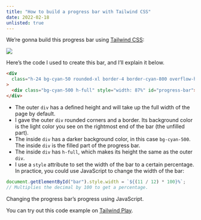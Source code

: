 ```yaml
---
title: "How to build a progress bar with Tailwind CSS"
date: 2022-02-18
unlisted: true
---
```


We’re gonna build this progress bar using [Tailwind CSS](https://tailwindcss.com):

![](/posts/tailwind-progress-bar/image-14.png)

Here’s the code I used to create this bar, and I’ll explain it below.

```html
<div
  class="h-24 bg-cyan-50 rounded-xl border-4 border-cyan-800 overflow-hidden"
>
  <div class="bg-cyan-500 h-full" style="width: 87%" id="progress-bar"></div>
</div>
```

- The outer `div` has a defined height and will take up the full width of the page by default.
- I gave the outer `div` rounded corners and a border. Its background color is the light color you see on the rightmost end of the bar (the unfilled part).
- The inside `div` has a darker background color, in this case `bg-cyan-500`. The inside `div` is the filled part of the progress bar.
- The inside `div` has `h-full`, which makes its height the same as the outer `div`.
- I use a `style` attribute to set the width of the bar to a certain percentage. In practice, you could use JavaScript to change the width of the bar:

```javascript
document.getElementById("bar").style.width = `${(11 / 12) * 100}%`;
// Multiplies the decimal by 100 to get a percentage.
```

Changing the progress bar’s progress using JavaScript.

You can try out this code example on [Tailwind Play](https://play.tailwindcss.com/6QJkPsx0yK).
